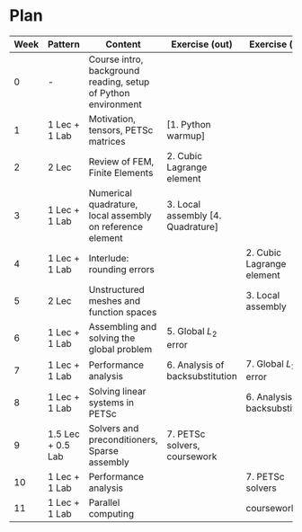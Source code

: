 # Plan 

| Week | Pattern | Content | Exercise (out) | Exercise (due) |
| ---- | ------- | ------- | ------------- | -------------- |
| 0 | - |Course intro, background reading, setup of Python environment |
| 1 | 1 Lec + 1 Lab | Motivation, tensors, PETSc matrices | [1. Python warmup] | |
| 2 | 2 Lec| Review of FEM, Finite Elements | 2. Cubic Lagrange element | |
| 3 | 1 Lec + 1 Lab | Numerical quadrature, local assembly on reference element | 3. Local assembly [4. Quadrature] |  |
| 4 | 1 Lec + 1 Lab | Interlude: rounding errors | | 2. Cubic Lagrange element |
| 5 | 2 Lec | Unstructured meshes and function spaces |  | 3. Local assembly|
| 6 | 1 Lec + 1 Lab | Assembling and solving the global problem | 5. Global $L_2$ error | |
| 7 | 1 Lec + 1 Lab | Performance analysis | 6. Analysis of backsubstitution | 7. Global $L_2$ error | 
| 8 | 1 Lec + 1 Lab | Solving linear systems in PETSc | | 6. Analysis of backsubstitution  |
| 9 | 1.5 Lec + 0.5 Lab| Solvers and preconditioners, Sparse assembly | 7. PETSc solvers, coursework | |
| 10 | 1 Lec + 1 Lab | Performance analysis | | 7. PETSc solvers |
| 11 | 1 Lec + 1 Lab | Parallel computing | | coursework

